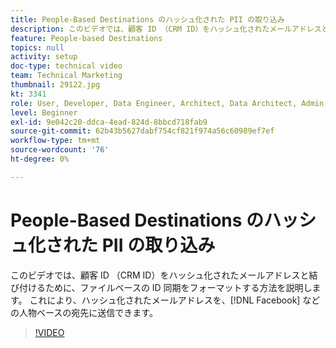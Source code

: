 ```yaml
---
title: People-Based Destinations のハッシュ化された PII の取り込み
description: このビデオでは、顧客 ID （CRM ID）をハッシュ化されたメールアドレスと結び付けるために、ファイルベースの ID 同期をフォーマットする方法を説明します。
feature: People-based Destinations
topics: null
activity: setup
doc-type: technical video
team: Technical Marketing
thumbnail: 29122.jpg
kt: 3341
role: User, Developer, Data Engineer, Architect, Data Architect, Admin, Leader
level: Beginner
exl-id: 9e042c20-ddca-4ead-824d-8bbcd718fab9
source-git-commit: 62b43b5627dabf754cf821f974a56c60989ef7ef
workflow-type: tm+mt
source-wordcount: '76'
ht-degree: 0%

---
```


# People-Based Destinations のハッシュ化された PII の取り込み

このビデオでは、顧客 ID （CRM ID）をハッシュ化されたメールアドレスと結び付けるために、ファイルベースの ID 同期をフォーマットする方法を説明します。 これにより、ハッシュ化されたメールアドレスを、[!DNL Facebook] などの人物ベースの宛先に送信できます。

>[!VIDEO](https://video.tv.adobe.com/v/29122/?quality=12)
